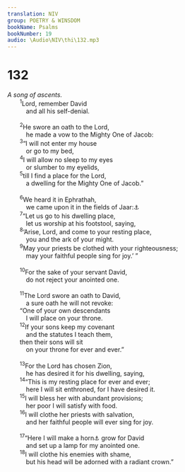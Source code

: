 ```yaml
---
translation: NIV
group: POETRY & WINSDOM
bookName: Psalms 
bookNumber: 19
audio: \Audio\NIV\thi\132.mp3
---
```


<div class="title"><h1>132</h1><i>A song of ascents.</i></div>
<span class="verse thi_132_1">  <sup>1</sup>Lord, remember David <br/>   and all his self-denial. <br/><br/></span>
<span class="verse thi_132_2">  <sup>2</sup>He swore an oath to the Lord, <br/>   he made a vow to the Mighty One of Jacob: <br/></span>
<span class="verse thi_132_3">  <sup>3</sup>“I will not enter my house <br/>   or go to my bed, <br/></span>
<span class="verse thi_132_4">  <sup>4</sup>I will allow no sleep to my eyes <br/>   or slumber to my eyelids, <br/></span>
<span class="verse thi_132_5">  <sup>5</sup>till I find a place for the Lord, <br/>   a dwelling for the Mighty One of Jacob.” <br/><br/></span>
<span class="verse thi_132_6">  <sup>6</sup>We heard it in Ephrathah, <br/>   we came upon it in the fields of Jaar:<a data-toggle="tooltip" data-placement="bottom" title="Or heard of it in Ephrathah, / we found it in the fields of Jearim. (See 1 Chron. 13:5,6) (And no quotation marks around verses 7-9)">⚓</a><br/></span>
<span class="verse thi_132_7">  <sup>7</sup>“Let us go to his dwelling place, <br/>   let us worship at his footstool, saying, <br/></span>
<span class="verse thi_132_8">  <sup>8</sup>‘Arise, Lord, and come to your resting place, <br/>   you and the ark of your might. <br/></span>
<span class="verse thi_132_9">  <sup>9</sup>May your priests be clothed with your righteousness; <br/>   may your faithful people sing for joy.’ ” <br/><br/></span>
<span class="verse thi_132_10">  <sup>10</sup>For the sake of your servant David, <br/>   do not reject your anointed one. <br/><br/></span>
<span class="verse thi_132_11">  <sup>11</sup>The Lord swore an oath to David, <br/>   a sure oath he will not revoke: <br/>  “One of your own descendants <br/>   I will place on your throne. <br/></span>
<span class="verse thi_132_12">  <sup>12</sup>If your sons keep my covenant <br/>   and the statutes I teach them, <br/>  then their sons will sit <br/>   on your throne for ever and ever.” <br/><br/></span>
<span class="verse thi_132_13">  <sup>13</sup>For the Lord has chosen Zion, <br/>   he has desired it for his dwelling, saying, <br/></span>
<span class="verse thi_132_14">  <sup>14</sup>“This is my resting place for ever and ever; <br/>   here I will sit enthroned, for I have desired it. <br/></span>
<span class="verse thi_132_15">  <sup>15</sup>I will bless her with abundant provisions; <br/>   her poor I will satisfy with food. <br/></span>
<span class="verse thi_132_16">  <sup>16</sup>I will clothe her priests with salvation, <br/>   and her faithful people will ever sing for joy. <br/><br/></span>
<span class="verse thi_132_17">  <sup>17</sup>“Here I will make a horn<a data-toggle="tooltip" data-placement="bottom" title="here symbolizes strong one, that is, king.">⚓</a> grow for David <br/>   and set up a lamp for my anointed one. <br/></span>
<span class="verse thi_132_18">  <sup>18</sup>I will clothe his enemies with shame, <br/>   but his head will be adorned with a radiant crown.” <br/></span>
